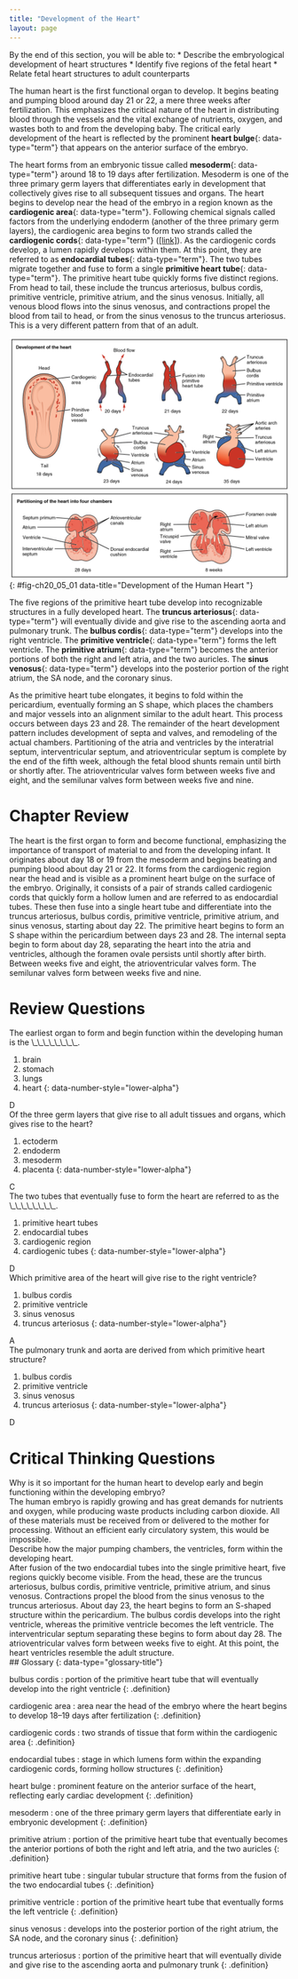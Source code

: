 ```yaml
---
title: "Development of the Heart"
layout: page
---
```



<div data-type="abstract" markdown="1">
By the end of this section, you will be able to:
* Describe the embryological development of heart structures
* Identify five regions of the fetal heart
* Relate fetal heart structures to adult counterparts

</div>

The human heart is the first functional organ to develop. It begins beating and pumping blood around day 21 or 22, a mere three weeks after fertilization. This emphasizes the critical nature of the heart in distributing blood through the vessels and the vital exchange of nutrients, oxygen, and wastes both to and from the developing baby. The critical early development of the heart is reflected by the prominent **heart bulge**{: data-type="term"} that appears on the anterior surface of the embryo.

The heart forms from an embryonic tissue called **mesoderm**{: data-type="term"} around 18 to 19 days after fertilization. Mesoderm is one of the three primary germ layers that differentiates early in development that collectively gives rise to all subsequent tissues and organs. The heart begins to develop near the head of the embryo in a region known as the **cardiogenic area**{: data-type="term"}. Following chemical signals called factors from the underlying endoderm (another of the three primary germ layers), the cardiogenic area begins to form two strands called the **cardiogenic cords**{: data-type="term"} ([\[link\]](#fig-ch20_05_01)). As the cardiogenic cords develop, a lumen rapidly develops within them. At this point, they are referred to as **endocardial tubes**{: data-type="term"}. The two tubes migrate together and fuse to form a single **primitive heart tube**{: data-type="term"}. The primitive heart tube quickly forms five distinct regions. From head to tail, these include the truncus arteriosus, bulbus cordis, primitive ventricle, primitive atrium, and the sinus venosus. Initially, all venous blood flows into the sinus venosus, and contractions propel the blood from tail to head, or from the sinus venosus to the truncus arteriosus. This is a very different pattern from that of an adult.

 ![In the top panel of this figure the different stages in the development of the heart in the embryo is shown. The bottom panel shows how the heart is partitioned into four chambers.](../resources/2037_Embryonic_Development_of_Heart.jpg "This diagram outlines the embryological development of the human heart during the first eight weeks and the subsequent formation of the four heart chambers."){: #fig-ch20_05_01 data-title="Development of the Human Heart "}

The five regions of the primitive heart tube develop into recognizable structures in a fully developed heart. The **truncus arteriosus**{: data-type="term"} will eventually divide and give rise to the ascending aorta and pulmonary trunk. The **bulbus cordis**{: data-type="term"} develops into the right ventricle. The **primitive ventricle**{: data-type="term"} forms the left ventricle. The **primitive atrium**{: data-type="term"} becomes the anterior portions of both the right and left atria, and the two auricles. The **sinus venosus**{: data-type="term"} develops into the posterior portion of the right atrium, the SA node, and the coronary sinus.

As the primitive heart tube elongates, it begins to fold within the pericardium, eventually forming an S shape, which places the chambers and major vessels into an alignment similar to the adult heart. This process occurs between days 23 and 28. The remainder of the heart development pattern includes development of septa and valves, and remodeling of the actual chambers. Partitioning of the atria and ventricles by the interatrial septum, interventricular septum, and atrioventricular septum is complete by the end of the fifth week, although the fetal blood shunts remain until birth or shortly after. The atrioventricular valves form between weeks five and eight, and the semilunar valves form between weeks five and nine.

# Chapter Review

The heart is the first organ to form and become functional, emphasizing the importance of transport of material to and from the developing infant. It originates about day 18 or 19 from the mesoderm and begins beating and pumping blood about day 21 or 22. It forms from the cardiogenic region near the head and is visible as a prominent heart bulge on the surface of the embryo. Originally, it consists of a pair of strands called cardiogenic cords that quickly form a hollow lumen and are referred to as endocardial tubes. These then fuse into a single heart tube and differentiate into the truncus arteriosus, bulbus cordis, primitive ventricle, primitive atrium, and sinus venosus, starting about day 22. The primitive heart begins to form an S shape within the pericardium between days 23 and 28. The internal septa begin to form about day 28, separating the heart into the atria and ventricles, although the foramen ovale persists until shortly after birth. Between weeks five and eight, the atrioventricular valves form. The semilunar valves form between weeks five and nine.

# Review Questions

<div data-type="exercise" class="exercise">
<div data-type="problem" class="problem" markdown="1">
The earliest organ to form and begin function within the developing human is the \_\_\_\_\_\_\_\_.

1.  brain
2.  stomach
3.  lungs
4.  heart
{: data-number-style="lower-alpha"}

</div>
<div data-type="solution" class="solution" markdown="1">
D

</div>
</div>

<div data-type="exercise" class="exercise">
<div data-type="problem" class="problem" markdown="1">
Of the three germ layers that give rise to all adult tissues and organs, which gives rise to the heart?

1.  ectoderm
2.  endoderm
3.  mesoderm
4.  placenta
{: data-number-style="lower-alpha"}

</div>
<div data-type="solution" class="solution" markdown="1">
C

</div>
</div>

<div data-type="exercise" class="exercise">
<div data-type="problem" class="problem" markdown="1">
The two tubes that eventually fuse to form the heart are referred to as the \_\_\_\_\_\_\_\_.

1.  primitive heart tubes
2.  endocardial tubes
3.  cardiogenic region
4.  cardiogenic tubes
{: data-number-style="lower-alpha"}

</div>
<div data-type="solution" class="solution" markdown="1">
D

</div>
</div>

<div data-type="exercise" class="exercise">
<div data-type="problem" class="problem" markdown="1">
Which primitive area of the heart will give rise to the right ventricle?

1.  bulbus cordis
2.  primitive ventricle
3.  sinus venosus
4.  truncus arteriosus
{: data-number-style="lower-alpha"}

</div>
<div data-type="solution" class="solution" markdown="1">
A

</div>
</div>

<div data-type="exercise" class="exercise">
<div data-type="problem" class="problem" markdown="1">
The pulmonary trunk and aorta are derived from which primitive heart structure?

1.  bulbus cordis
2.  primitive ventricle
3.  sinus venosus
4.  truncus arteriosus
{: data-number-style="lower-alpha"}

</div>
<div data-type="solution" class="solution" markdown="1">
D

</div>
</div>

# Critical Thinking Questions

<div data-type="exercise" class="exercise">
<div data-type="problem" class="problem" markdown="1">
Why is it so important for the human heart to develop early and begin functioning within the developing embryo?

</div>
<div data-type="solution" class="solution" markdown="1">
The human embryo is rapidly growing and has great demands for nutrients and oxygen, while producing waste products including carbon dioxide. All of these materials must be received from or delivered to the mother for processing. Without an efficient early circulatory system, this would be impossible.

</div>
</div>

<div data-type="exercise" class="exercise">
<div data-type="problem" class="problem" markdown="1">
Describe how the major pumping chambers, the ventricles, form within the developing heart.

</div>
<div data-type="solution" class="solution" markdown="1">
After fusion of the two endocardial tubes into the single primitive heart, five regions quickly become visible. From the head, these are the truncus arteriosus, bulbus cordis, primitive ventricle, primitive atrium, and sinus venosus. Contractions propel the blood from the sinus venosus to the truncus arteriosus. About day 23, the heart begins to form an S-shaped structure within the pericardium. The bulbus cordis develops into the right ventricle, whereas the primitive ventricle becomes the left ventricle. The interventricular septum separating these begins to form about day 28. The atrioventricular valves form between weeks five to eight. At this point, the heart ventricles resemble the adult structure.

</div>
</div>

<div data-type="glossary" markdown="1">
## Glossary
{: data-type="glossary-title"}

bulbus cordis
: portion of the primitive heart tube that will eventually develop into the right ventricle
{: .definition}

cardiogenic area
: area near the head of the embryo where the heart begins to develop 18–19 days after fertilization
{: .definition}

cardiogenic cords
: two strands of tissue that form within the cardiogenic area
{: .definition}

endocardial tubes
: stage in which lumens form within the expanding cardiogenic cords, forming hollow structures
{: .definition}

heart bulge
: prominent feature on the anterior surface of the heart, reflecting early cardiac development
{: .definition}

mesoderm
: one of the three primary germ layers that differentiate early in embryonic development
{: .definition}

primitive atrium
: portion of the primitive heart tube that eventually becomes the anterior portions of both the right and left atria, and the two auricles
{: .definition}

primitive heart tube
: singular tubular structure that forms from the fusion of the two endocardial tubes
{: .definition}

primitive ventricle
: portion of the primitive heart tube that eventually forms the left ventricle
{: .definition}

sinus venosus
: develops into the posterior portion of the right atrium, the SA node, and the coronary sinus
{: .definition}

truncus arteriosus
: portion of the primitive heart that will eventually divide and give rise to the ascending aorta and pulmonary trunk
{: .definition}

</div>


